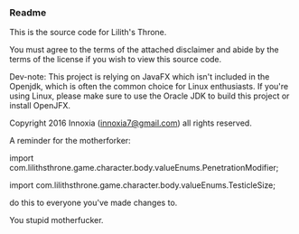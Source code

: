 <h3>Readme</h3>

This is the source code for Lilith's Throne.

You must agree to the terms of the attached disclaimer and abide by the terms of the license if you wish to view this source code.

Dev-note: This project is relying on JavaFX which isn't included in the Openjdk, which is often the common choice for Linux enthusiasts. If you're using Linux, please make sure to use the Oracle JDK to build this project or install OpenJFX.

Copyright 2016 Innoxia (innoxia7@gmail.com) all rights reserved.






A reminder for the motherforker:

import com.lilithsthrone.game.character.body.valueEnums.PenetrationModifier;

import com.lilithsthrone.game.character.body.valueEnums.TesticleSize;

do this to everyone you've made changes to.

You stupid motherfucker.
